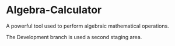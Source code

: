 # Algebra-Calculator
A powerful tool used to perform algebraic mathematical operations.

The Development branch is used a second staging area.
